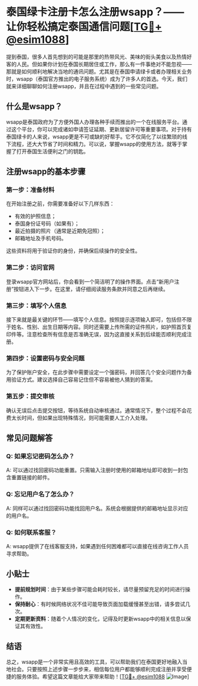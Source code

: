 # 泰国绿卡注册卡怎么注册wsapp？——让你轻松搞定泰国通信问题[[TG💪+ @esim1088](https://t.me/s/esim1088)]

提到泰国，很多人首先想到的可能是那里的热带风光、美味的街头美食以及热情好客的人民。但如果你计划在泰国长期居住或工作，那么有一件事绝对不能忽视——那就是如何顺利地解决当地的通讯问题。尤其是在泰国申请绿卡或者办理相关业务时，wsapp（泰国官方推出的电子服务系统）成为了许多人的首选。今天，我们就来详细聊聊如何注册wsapp，并且在过程中遇到的一些常见问题。

## 什么是wsapp？

wsapp是泰国政府为了方便外国人办理各种手续而推出的一个在线服务平台。通过这个平台，你可以完成诸如申请签证延期、更新居留许可等重要事项。对于持有泰国绿卡的人来说，wsapp更是不可或缺的好帮手。它不仅简化了以往繁琐的线下流程，还大大节省了时间和精力。可以说，掌握wsapp的使用方法，就等于掌握了打开泰国生活便利之门的钥匙。

## 注册wsapp的基本步骤

### 第一步：准备材料

在开始注册之前，你需要准备好以下几样东西：
- 有效的护照信息；
- 泰国身份证号码（如果有）；
- 最近拍摄的照片（通常是近期免冠照）；
- 邮箱地址及手机号码。

这些资料将用于验证你的身份，并确保后续操作的安全性。

### 第二步：访问官网

登录wsapp官方网站后，你会看到一个简洁明了的操作界面。点击“新用户注册”按钮进入下一步。在这里，请仔细阅读服务条款并同意之后再继续。

### 第三步：填写个人信息

接下来就是最关键的环节——填写个人信息。按照提示逐项输入即可，包括但不限于姓名、性别、出生日期等内容。同时还需要上传所需的证件照片，如护照首页复印件等。注意检查所有信息是否准确无误，因为这直接关系到后续能否顺利完成注册。

### 第四步：设置密码与安全问题

为了保护账户安全，在此步骤中需要设定一个强密码，并回答几个安全问题作为备用验证方式。建议选择自己容易记住但不容易被他人猜到的答案。

### 第五步：提交审核

确认无误后点击提交按钮，等待系统自动审核通过。通常情况下，整个过程不会花费太长时间，但如果出现特殊情况，则可能需要人工介入处理。

## 常见问题解答

### Q: 如果忘记密码怎么办？
A: 可以通过找回密码功能重置。只需输入注册时使用的邮箱地址即可收到一封包含重置链接的邮件。

### Q: 忘记用户名了怎么办？
A: 同样可以通过找回密码功能找回用户名。系统会根据提供的邮箱地址显示对应的用户名。

### Q: 如何联系客服？
A: wsapp提供了在线客服支持，如果遇到任何困难都可以直接在线咨询工作人员寻求帮助。

## 小贴士

- **提前规划时间**：由于某些步骤可能会耗时较长，请尽量预留充足的时间进行操作。
- **保持耐心**：有时候网络状况不佳可能导致页面加载缓慢甚至出错，请多尝试几次。
- **定期更新资料**：随着个人情况的变化，记得及时更新wsapp中的相关信息以保证其有效性。

## 结语

总之，wsapp是一个非常实用且高效的工具，可以帮助我们在泰国更好地融入当地社会。只要按照上述步骤一步步来，相信每位用户都能够顺利完成注册并享受便捷的服务体验。希望这篇文章能给大家带来帮助！[[TG💪+ @esim1088](https://t.me/s/esim1088) ![Image](https://i.postimg.cc/4NQfJmqS/Snipaste-2025-05-13-00-14-12.png)]